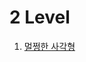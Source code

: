 # 2 Level
1. [멀쩡한 사각형](https://github.com/JiHoonAHN/CodingTest/blob/main/Programmers/2Level/explain/%EB%A9%80%EC%A9%A1%ED%95%9C%20%EC%82%AC%EA%B0%81%ED%98%95.md)